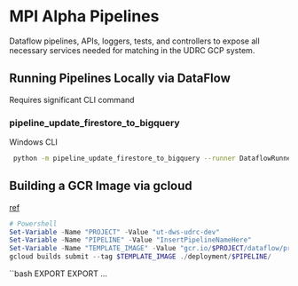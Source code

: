 # MPI Alpha Pipelines
Dataflow pipelines, APIs, loggers, tests, and controllers to expose all necessary services needed for matching in the UDRC GCP system.


## Running Pipelines Locally via DataFlow
Requires significant CLI command


### pipeline_update_firestore_to_bigquery
Windows CLI

```bash
 python -m pipeline_update_firestore_to_bigquery --runner DataflowRunner --region us-central1 --network udrc-app-network --subnetwork regions/us-central1/subnetworks/central-subnet --setup_file C:\Users\vbrandon\Desktop\H_sync\bin\mpi_hackdev\setup.py --project ut-dws-udrc-dev --secret projects/319293654677/secrets/mpi-sa-key/versions/latest --bucket mpi-dev-bucket --collection “hackathon_pool” --vectable ut-dws-udrc-dev.MPI.mpi_vectors
```


## Building a GCR Image via gcloud
[ref](https://cloud.google.com/sdk/gcloud/reference/builds/submit)
```powershell
# Powershell
Set-Variable -Name "PROJECT" -Value "ut-dws-udrc-dev"
Set-Variable -Name "PIPELINE" -Value "InsertPipelineNameHere"
Set-Variable -Name "TEMPLATE_IMAGE" -Value "gcr.io/$PROJECT/dataflow/preprocess_table:latest"
gcloud builds submit --tag $TEMPLATE_IMAGE ./deployment/$PIPELINE/
```

``bash
EXPORT
EXPORT
...
```